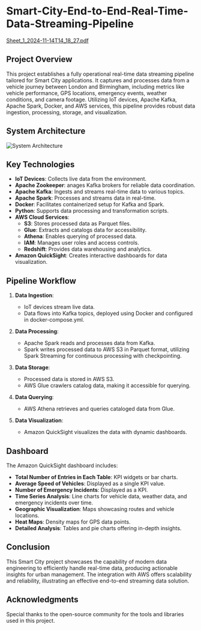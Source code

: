 # Smart-City-End-to-End-Real-Time-Data-Streaming-Pipeline

[Sheet_1_2024-11-14T14_18_27.pdf](https://github.com/user-attachments/files/17749953/Sheet_1_2024-11-14T14_18_27.pdf)

## Project Overview

This project establishes a fully operational real-time data streaming pipeline tailored for Smart City applications. It captures and processes data from a vehicle journey between London and Birmingham, including metrics like vehicle performance, GPS locations, emergency events, weather conditions, and camera footage. Utilizing IoT devices, Apache Kafka, Apache Spark, Docker, and AWS services, this pipeline provides robust data ingestion, processing, storage, and visualization.

## System Architecture

![System Architecture](https://github.com/user-attachments/assets/4f1c54b5-732d-4482-a154-6478d17b070d)

## Key Technologies

- **IoT Devices**: Collects live data from the environment.
- **Apache Zookeeper**: anages Kafka brokers for reliable data coordination.
- **Apache Kafka**: Ingests and streams real-time data to various topics.
- **Apache Spark**: Processes and streams data in real-time.
- **Docker**: Facilitates containerized setup for Kafka and Spark.
- **Python**: Supports data processing and transformation scripts.
- **AWS Cloud Services**: 
  - **S3**: Stores processed data as Parquet files.
  - **Glue**: Extracts and catalogs data for accessibility.
  - **Athena**: Enables querying of processed data.
  - **IAM**: Manages user roles and access controls.
  - **Redshift**: Provides data warehousing and analytics.
- **Amazon QuickSight**: Creates interactive dashboards for data visualization.

## Pipeline Workflow

1. **Data Ingestion**:
   - IoT devices stream live data.
   - Data flows into Kafka topics, deployed using Docker and configured in docker-compose.yml.

2. **Data Processing**:
   - Apache Spark reads and processes data from Kafka.
   - Spark writes processed data to AWS S3 in Parquet format, utilizing Spark Streaming for continuous processing with checkpointing.

3. **Data Storage**:
   - Processed data is stored in AWS S3.
   - AWS Glue crawlers catalog data, making it accessible for querying.

4. **Data Querying**:
   - AWS Athena retrieves and queries cataloged data from Glue.

5. **Data Visualization**:
   - Amazon QuickSight visualizes the data with dynamic dashboards.

## Dashboard

The Amazon QuickSight dashboard includes:

- **Total Number of Entries in Each Table**: KPI widgets or bar charts.
- **Average Speed of Vehicles**: Displayed as a single KPI value.
- **Number of Emergency Incidents**: Displayed as a KPI.
- **Time Series Analysis**: Line charts for vehicle data, weather data, and emergency incidents over time.
- **Geographic Visualization**: Maps showcasing routes and vehicle locations.
- **Heat Maps**: Density maps for GPS data points.
- **Detailed Analysis**: Tables and pie charts offering in-depth insights.

## Conclusion

This Smart City project showcases the capability of modern data engineering to efficiently handle real-time data, producing actionable insights for urban management. The integration with AWS offers scalability and reliability, illustrating an effective end-to-end streaming data solution.

## Acknowledgments

Special thanks to the open-source community for the tools and libraries used in this project.
